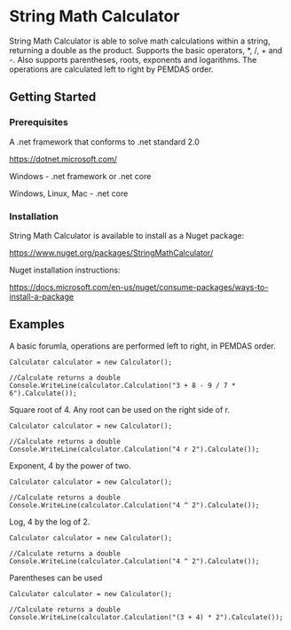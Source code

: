# String Math Calculator

String Math Calculator is able to solve math calculations within a string, returning a double as the product. Supports the basic operators, *, /, + and -. Also supports parentheses, roots, exponents and logarithms. The operations are calculated left to right by PEMDAS order.

## Getting Started

### Prerequisites

A .net framework that conforms to .net standard 2.0

https://dotnet.microsoft.com/

Windows -
.net framework or .net core

Windows, Linux, Mac -
.net core

### Installation

String Math Calculator is available to install as a Nuget package:

https://www.nuget.org/packages/StringMathCalculator/

Nuget installation instructions:

https://docs.microsoft.com/en-us/nuget/consume-packages/ways-to-install-a-package

## Examples

A basic forumla, operations are performed left to right, in PEMDAS order.
```
Calculator calculator = new Calculator();

//Calculate returns a double
Console.WriteLine(calculator.Calculation("3 + 8 - 9 / 7 * 6").Calculate());
```

Square root of 4. Any root can be used on the right side of r.
```
Calculator calculator = new Calculator();

//Calculate returns a double
Console.WriteLine(calculator.Calculation("4 r 2").Calculate());
```

Exponent, 4 by the power of two.
```
Calculator calculator = new Calculator();

//Calculate returns a double
Console.WriteLine(calculator.Calculation("4 ^ 2").Calculate());
```

Log, 4 by the log of 2.
```
Calculator calculator = new Calculator();

//Calculate returns a double
Console.WriteLine(calculator.Calculation("4 ^ 2").Calculate());
```

Parentheses can be used
```
Calculator calculator = new Calculator();

//Calculate returns a double
Console.WriteLine(calculator.Calculation("(3 + 4) * 2").Calculate());
```
